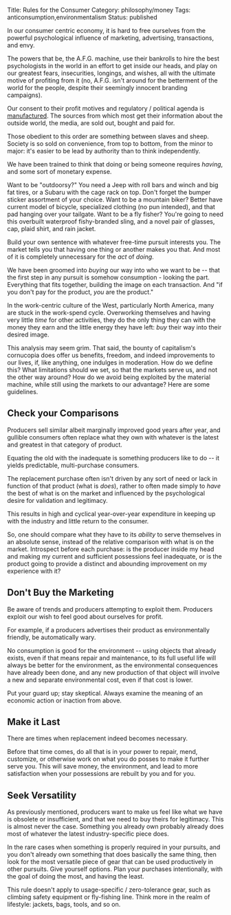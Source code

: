 Title: Rules for the Consumer
Category: philosophy/money
Tags: anticonsumption,environmentalism
Status: published

In our consumer centric economy, it is hard to free ourselves from the powerful psychological influence of marketing, advertising, transactions, and envy. 

The powers that be, the A.F.G. machine, use their bankrolls to hire the best psychologists in the world in an effort to get inside our heads, and play on our greatest fears, insecurities, longings, and wishes, all with the ultimate motive of profiting from it (no, A.F.G. isn't around for the betterment of the world for the people, despite their seemingly innocent branding campaigns). 

Our consent to their profit motives and regulatory / political agenda is [manufactured](https://en.wikipedia.org/wiki/Manufacturing_Consent#Propaganda_model_of_communication). The sources from which most get their information about the outside world, the media, are sold out, bought and paid for. 

Those obedient to this order are something between slaves and sheep. Society is so sold on convenience, from top to bottom, from the minor to major: it's easier to be lead by authority than to think independently.

We have been trained to think that doing or being someone requires _having_, and some sort of monetary expense.

Want to be "outdoorsy?" You need a Jeep with roll bars and winch and big fat tires, or a Subaru with the cage rack on top. Don't forget the bumper sticker assortment of your choice.
Want to be a mountain biker? Better have current model of bicycle, specialized clothing (no pun intended), and that pad hanging over your tailgate.
Want to be a fly fisher? You're going to need this overbuilt waterproof fishy-branded sling, and a novel pair of glasses, cap, plaid shirt, and rain jacket.

Build your own sentence with whatever free-time pursuit interests you. The market tells you that having one thing or another makes you that. And most of it is completely unnecessary for the _act_ of _doing_. 

We have been groomed into _buying_ our way into who we want to be -- that the first step in any pursuit is somehow consumption - looking the part. Everything that fits together, building the image on each transaction. And "if you don't pay for the product, _you_ are the product."

In the work-centric culture of the West, particularly North America, many are stuck in the work-spend cycle. Overworking themselves and having very little _time_ for other activities, they do the only thing they can with the money they earn and the little energy they have left: _buy_ their way into their desired image.

This analysis may seem grim. That said, the bounty of capitalism's cornucopia does offer us benefits, freedom, and indeed improvements to our lives, if, like anything, one indulges in moderation. How do we define this? What limitations should we set, so that the markets serve us, and not the other way around? How do we avoid being exploited by the material machine, while still using the markets to our advantage? Here are some guidelines.
 
## Check your Comparisons
Producers sell similar albeit marginally improved good years after year, and gullible consumers often replace what they own with whatever is the latest and greatest in that category of product. 

Equating the old with the inadequate is something producers like to do -- it yields predictable, multi-purchase consumers.

The replacement purchase often isn't driven by any sort of need or lack in function of that product (what is _does_),
rather to often made simply to _have_ the best of what is on the market and influenced by the psychological desire for
validation and legitimacy. 

This results in high and cyclical year-over-year expenditure in keeping up with the industry and little return to the consumer. 

So, one should compare what they have to its _ability_ to serve themselves in an absolute sense, instead of the relative comparison with what is on the market. Introspect before each purchase: is the producer inside my head and making my current and sufficient possessions feel inadequate, or is the product going to provide a distinct and abounding improvement on my experience with it?  

## Don't Buy the Marketing
Be aware of trends and producers attempting to exploit them. Producers exploit our wish to feel good about ourselves for profit.

For example, if a producers advertises their product as environmentally friendly, be automatically wary. 

No consumption is good for the environment -- using objects that already exists, even if that means repair and maintenance,
to its full useful life will always be better for the environment, as the environmental consequences have already been done, and 
any new production of that object will involve a new and separate environmental cost, even if that cost is lower. 

Put your guard up; stay skeptical. Always examine the meaning of an economic action or inaction from above.  

## Make it Last
There are times when replacement indeed becomes necessary. 
 
Before that time comes, do all that is in your power to repair, mend, customize, or otherwise work on what you do posses to make it further serve you. This will save money, the environment, and lead to more satisfaction when your possessions are rebuilt by you and for you.

## Seek Versatility 
As previously mentioned, producers want to make us feel like what we have is obsolete or insufficient, and that we need to buy theirs for legitimacy. This is almost never the case. Something you already own probably already does most of whatever the latest industry-specific piece does. 

In the rare cases when something is properly required in your pursuits, and you don't already own something that does basically the same thing, then look for the most versatile piece of gear that can be used productively in other pursuits. Give yourself options. Plan your purchases intentionally, with the goal of doing the most, and having the least. 

This rule doesn't apply to usage-specific / zero-tolerance gear, such as climbing safety equipment or fly-fishing line. Think more in the realm of lifestyle: jackets, bags, tools, and so on.

 

 
 
  
  
 
 
 
 
 
 


 
 

   
